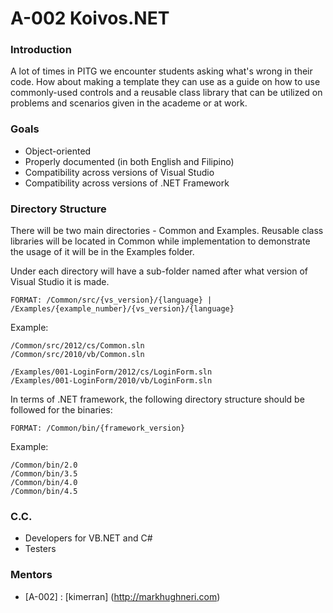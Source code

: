 # A-002 Koivos.NET   

### Introduction

A lot of times in PITG we encounter students asking what's wrong in their code.
How about making a template they can use as a guide on how to use commonly-used controls 
and a reusable class library that can be utilized on problems and scenarios given in the academe or at work.

### Goals

* Object-oriented
* Properly documented (in both English and Filipino)
* Compatibility across versions of Visual Studio
* Compatibility across versions of .NET Framework

### Directory Structure

There will be two main directories - Common and Examples. Reusable class libraries will be located in Common
while implementation to demonstrate the usage of it will be in the Examples folder.

Under each directory will have a sub-folder named after what version of Visual Studio it is made.
```
FORMAT: /Common/src/{vs_version}/{language} | /Examples/{example_number}/{vs_version}/{language}
```

Example:
```
/Common/src/2012/cs/Common.sln
/Common/src/2010/vb/Common.sln

/Examples/001-LoginForm/2012/cs/LoginForm.sln
/Examples/001-LoginForm/2010/vb/LoginForm.sln
```

In terms of .NET framework, the following directory structure should be followed for the binaries:
```
FORMAT: /Common/bin/{framework_version}
```

Example:
```
/Common/bin/2.0
/Common/bin/3.5
/Common/bin/4.0
/Common/bin/4.5
```

### C.C.

* Developers for VB.NET and C#
* Testers

### Mentors
* \[A-002\] : [kimerran] (http://markhughneri.com)
